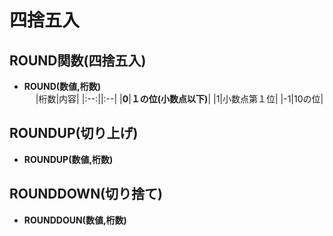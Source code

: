 # 四捨五入  
## ROUND関数(四捨五入)  
* **ROUND(数値,桁数)**  
　
|桁数|内容|
|:--:||:--|
|**0**|**１の位(小数点以下)**|
|1|小数点第１位|
|-1|10の位|

## ROUNDUP(切り上げ)  
* **ROUNDUP(数値,桁数)**  
## ROUNDDOWN(切り捨て)  
* **ROUNDDOUN(数値,桁数)**  


